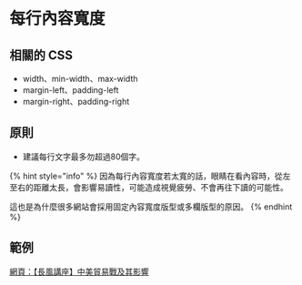 # 每行內容寬度

## 相關的 CSS

* width、min-width、max-width
* margin-left、padding-left
* margin-right、padding-right

## 原則

* 建議每行文字最多勿超過80個字。

{% hint style="info" %}
因為每行內容寬度若太寬的話，眼睛在看內容時，從左至右的距離太長，會影響易讀性，可能造成視覺疲勞、不會再往下讀的可能性。

這也是為什麼很多網站會採用固定內容寬度版型或多欄版型的原因。
{% endhint %}

## 範例

[網頁：【長風講座】中美貿易戰及其影響](http://fairwindsfoundation.org/activity/%E9%95%B7%E9%A2%A8%E8%AC%9B%E5%BA%A7/3/%E3%80%90%E9%95%B7%E9%A2%A8%E8%AC%9B%E5%BA%A7%E3%80%91%E4%B8%AD%E7%BE%8E%E8%B2%BF%E6%98%93%E6%88%B0%E5%8F%8A%E5%85%B6%E5%BD%B1%E9%9F%BF/51)

